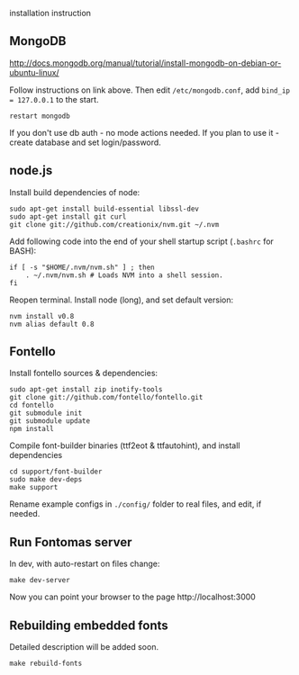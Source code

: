 installation instruction


## MongoDB

http://docs.mongodb.org/manual/tutorial/install-mongodb-on-debian-or-ubuntu-linux/

Follow instructions on link above. Then edit `/etc/mongodb.conf`,
add `bind_ip = 127.0.0.1` to the start.

    restart mongodb

If you don't use db auth - no mode actions needed. If you plan to use
it - create database and set login/password.


## node.js

Install build dependencies of node:

    sudo apt-get install build-essential libssl-dev
    sudo apt-get install git curl
    git clone git://github.com/creationix/nvm.git ~/.nvm

Add following code into the end of your shell startup script (`.bashrc` for BASH):

    if [ -s "$HOME/.nvm/nvm.sh" ] ; then
        . ~/.nvm/nvm.sh # Loads NVM into a shell session.
    fi

Reopen terminal. Install node (long), and set default version:

    nvm install v0.8
    nvm alias default 0.8


## Fontello

Install fontello sources & dependencies:

    sudo apt-get install zip inotify-tools
    git clone git://github.com/fontello/fontello.git
    cd fontello
    git submodule init
    git submodule update
    npm install

Compile font-builder binaries (ttf2eot & ttfautohint), and install dependencies

    cd support/font-builder
    sudo make dev-deps
    make support

Rename example configs in `./config/` folder to real files, and edit, if needed.


## Run Fontomas server

In dev, with auto-restart on files change:

    make dev-server

Now you can point your browser to the page http://localhost:3000


## Rebuilding embedded fonts

Detailed description will be added soon.

    make rebuild-fonts
